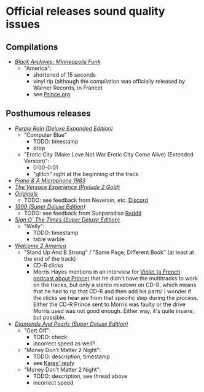 # Official releases sound quality issues

## Compilations

* [*Black Archives: Minneapolis Funk*](https://princevault.com/index.php?title=Album:_Black_Archives:_Minneapolis_Funk)
  * "America":
    * shortened of 15 seconds
    * vinyl rip (although the compilation was officially released by Warner Records, in France)
    * see [Prince.org](https://prince.org/msg/7/471025)

## Posthumous releases

* [*Purple Rain (Deluxe Expanded Edition)*](https://princevault.com/index.php?title=Album:_Purple_Rain_Deluxe)
  * "Computer Blue"
    * TODO: timestamp
    * drop 
  * "Erotic City (Make Love Not War Erotic City Come Alive) (Extended Version)":
    * 0:00-0:01
    * "glitch" right at the beginning of the track
* [*Piano & A Microphone 1983*](https://princevault.com/index.php?title=Album:_Piano_%26_A_Microphone_1983)
* [*The Versace Experience (Prelude 2 Gold)*](https://princevault.com/index.php?title=Album:_The_Versace_Experience_(Prelude_2_Gold))
* [*Originals*](https://princevault.com/index.php?title=Album:_Originals)
  * TODO: see feedback from Neversin, etc. [Discord](https://discord.com/channels/1156274456168239135/1156274456889667667/1300849682700046449) 
* [*1999 (Super Deluxe Edition)*](https://princevault.com/index.php?title=Album:_1999_Deluxe)
  * TODO: see feedback from Sunparadiso [Reddit](https://www.reddit.com/r/PRINCE/comments/1gp4677/why_does_the_estate_fire_all_the_people_who_are/)  
* [*Sign O’ The Times (Super Deluxe Edition)*](https://princevault.com/index.php?title=Album:_Sign_O%E2%80%99_The_Times_Deluxe)
  * "Wally":
    * TODO: timestamp 
    * table warble
* [*Welcome 2 America*](https://princevault.com/index.php?title=Album:_Welcome_2_America)
  * "Stand Up And B Strong" / "Same Page, Different Book" (at least at the end of the track)
    * CD-R clicks
    * Morris Hayes mentions in an interview for [Violet (a French podcast about Prince)](https://podcast.ausha.co/violet/welcome-2-america-le-monde-selon-prince) that he didn't have the multitracks to work on the tracks, but only a stereo mixdown on CD-R, which means that he had to rip that CD-R and then add his parts! I wonder if the clicks we hear are from that specific step during the process. Either the CD-R Prince sent to Morris was faulty or the drive Morris used was not good enough. Either way, it's quite insane, but possible.
* [*Diamonds And Pearls (Super Deluxe Edition)*](https://princevault.com/index.php?title=Album:_Diamonds_And_Pearls_SuperDeluxe)
  * "Gett Off":
    * TODO: check 
    * incorrect speed as well?
  * "Money Don’t Matter 2 Night":
    * TODO: description, timestamp 
    * see [Kares' reply](https://prince.org/msg/7/470977?&pg=2)
  * "Money Don’t Matter 2 Night":
    * TODO: description, see thread above 
    * incorrect speed
